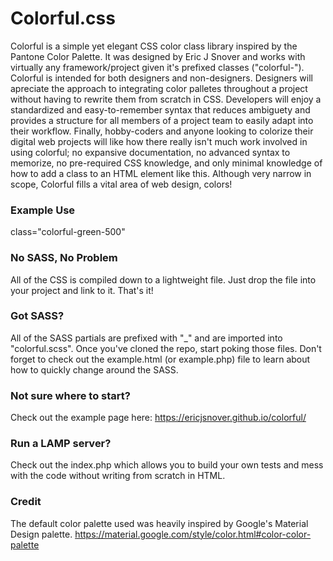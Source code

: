 # Colorful.css
Colorful is a simple yet elegant CSS color class library inspired by the Pantone Color Palette. It was designed by Eric J Snover and works with virtually any framework/project given it's prefixed classes ("colorful-"). 
Colorful is intended for both designers and non-designers. Designers will apreciate the approach to integrating color palletes throughout a project without having to rewrite them from scratch in CSS. Developers will enjoy a standardized and easy-to-remember syntax that reduces ambiguety and provides a structure for all members of a project team to easily adapt into their workflow. Finally, hobby-coders and anyone looking to colorize their digital web projects will like how there really isn't much work involved in using colorful; no expansive documentation, no advanced syntax to memorize, no pre-required CSS knowledge, and only minimal knowledge of how to add a class to an HTML element like this. Although very narrow in scope, Colorful fills a vital area of web design, colors!

### Example Use
class="colorful-green-500"

### No SASS, No Problem
All of the CSS is compiled down to a lightweight file. Just drop the file into your project and link to it. That's it!

### Got SASS?
All of the SASS partials are prefixed with "_" and are imported into "colorful.scss". Once you've cloned the repo, start poking those files. Don't forget to check out the example.html (or example.php) file to learn about how to quickly change around the SASS.

### Not sure where to start?
Check out the example page here:
https://ericjsnover.github.io/colorful/

### Run a LAMP server?
Check out the index.php which allows you to build your own tests and mess with the code without writing from scratch in HTML. 

### Credit
The default color palette used was heavily inspired by Google's Material Design palette.
https://material.google.com/style/color.html#color-color-palette
